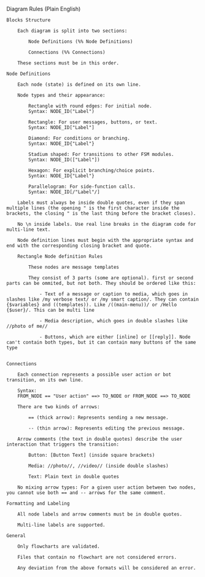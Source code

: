 Diagram Rules (Plain English)

    Blocks Structure

        Each diagram is split into two sections:

            Node Definitions (%% Node Definitions)

            Connections (%% Connections)

        These sections must be in this order.

    Node Definitions

        Each node (state) is defined on its own line.

        Node types and their appearance:

            Rectangle with round edges: For initial node.
            Syntax: NODE_ID("Label")

            Rectangle: For user messages, buttons, or text.
            Syntax: NODE_ID["Label"]

            Diamond: For conditions or branching.
            Syntax: NODE_ID{"Label"}

            Stadium shaped: For transitions to other FSM modules.
            Syntax: NODE_ID(["Label"])

            Hexagon: For explicit branching/choice points.
            Syntax: NODE_ID{"Label"}

            Parallelogram: For side-function calls.
            Syntax: NODE_ID[/"Label"/]

        Labels must always be inside double quotes, even if they span multiple lines (the opening " is the first character inside the brackets, the closing " is the last thing before the bracket closes).

        No \n inside labels. Use real line breaks in the diagram code for multi-line text.

        Node definition lines must begin with the appropriate syntax and end with the corresponding closing bracket and quote.

        Rectangle Node definition Rules

            These nodes are message templates

            They consist of 3 parts (some are optional). first or second parts can be ommited, but not both. They should be ordered like this:

                - Text of a message or caption to media, which goes in slashes like /my verbose text/ or /my smart caption/. They can contain {$variables} and ((templates)). Like /((main-menu))/ or /Hello {$user}/. This can be multi line

                - Media description, which goes in double slashes like //photo of me//

                - Buttons, which are either [inline] or [[reply]]. Node can't contain both types, but it can contain many buttons of the same type


    Connections

        Each connection represents a possible user action or bot transition, on its own line.

        Syntax:
        FROM_NODE == "User action" ==> TO_NODE or FROM_NODE ==> TO_NODE

        There are two kinds of arrows:

            == (thick arrow): Represents sending a new message.

            -- (thin arrow): Represents editing the previous message.

        Arrow comments (the text in double quotes) describe the user interaction that triggers the transition:

            Button: [Button Text] (inside square brackets)

            Media: //photo//, //video// (inside double slashes)

            Text: Plain text in double quotes

        No mixing arrow types: For a given user action between two nodes, you cannot use both == and -- arrows for the same comment.

    Formatting and Labeling

        All node labels and arrow comments must be in double quotes.

        Multi-line labels are supported.

    General

        Only flowcharts are validated.

        Files that contain no flowchart are not considered errors.

        Any deviation from the above formats will be considered an error.